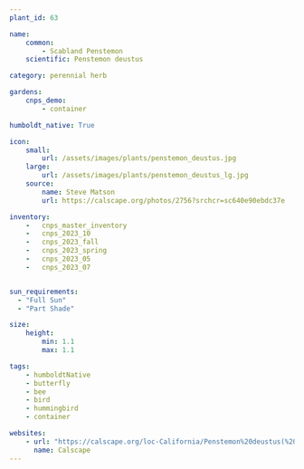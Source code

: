 ```yaml
---
plant_id: 63

name: 
    common:  
        - Scabland Penstemon 
    scientific: Penstemon deustus 

category: perennial herb

gardens:
    cnps_demo:
        - container

humboldt_native: True

icon: 
    small: 
        url: /assets/images/plants/penstemon_deustus.jpg 
    large: 
        url: /assets/images/plants/penstemon_deustus_lg.jpg 
    source: 
        name: Steve Matson 
        url: https://calscape.org/photos/2756?srchcr=sc640e90ebdc37e 

inventory: 
    -   cnps_master_inventory
    -   cnps_2023_10
    -   cnps_2023_fall
    -   cnps_2023_spring
    -   cnps_2023_05 
    -   cnps_2023_07 


sun_requirements:
  - "Full Sun"
  - "Part Shade"

size:
    height: 
        min: 1.1
        max: 1.1

tags: 
    - humboldtNative
    - butterfly
    - bee
    - bird
    - hummingbird
    - container

websites: 
    - url: "https://calscape.org/loc-California/Penstemon%20deustus(%20)"
      name: Calscape
---
```

